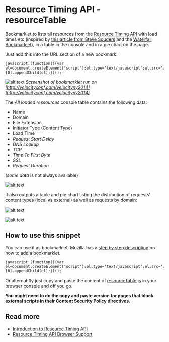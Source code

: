 Resource Timing API - resourceTable
===================================

Bookmarklet to lists all resources from the [Resource Timing API](http://www.w3.org/TR/resource-timing/) with load times etc (inspired by [this article from Steve Souders](http://www.stevesouders.com/blog/2014/08/21/resource-timing-practical-tips/) and the [Waterfall Bookmarklet](https://github.com/andydavies/waterfall)), in a table in the console and in a pie chart on the page.

Just add this into the URL section of a new bookmark:

```
javascript:(function(){var el=document.createElement('script');el.type='text/javascript';el.src='//nurun.github.io/resourceTable/resourceTable.js';document.getElementsByTagName('body')[0].appendChild(el);})();
```


![alt text](https://raw.githubusercontent.com/nurun/resourceTable/gh-pages/readme-assets/resourceTable-bookmarklet-pies.png "screenshot of pie graph output of bookmarklet")
*Screenshot of bookmarklet run on [http://velocityconf.com/velocityny2014](http://velocityconf.com/velocityny2014)*



The *All loaded ressources* console table contains the following data:
- Name
- Domain
- File Extension
- Initiator Type (Content Type)
- Load Time
- *Request Start Delay*
- *DNS Lookup*
- *TCP*
- *Time To First Byte*
- *SSL*
- *Request Duration*

(*some data* is not always available)

![alt text](https://raw.githubusercontent.com/nurun/resourceTable/gh-pages/readme-assets/resourceTable-tables-resources.png "tabular output of all resources in the page")


It also outputs a table and pie chart listing the distribution of requests' content types (local vs external) as well as requests by domain:

![alt text](https://raw.githubusercontent.com/nurun/resourceTable/gh-pages/readme-assets/resourceTable-tables-file-type.png "two tables with resources type count globally and but local / external")

![alt text](https://raw.githubusercontent.com/nurun/resourceTable/gh-pages/readme-assets/resourceTable-tables-request-by-domain.png "tables with requests by domain")


How to use this snippet
-----------------------

You can use it as bookmarklet. Mozilla has a [step by step description](https://support.mozilla.org/en-US/kb/bookmarklets-perform-common-web-page-tasks#w_how-do-i-install-a-bookmarklet) on how to add a bookmarklet.

```
javascript:(function(){var el=document.createElement('script');el.type='text/javascript';el.src='//nurun.github.io/resourceTable/resourceTable.js';document.getElementsByTagName('body')[0].appendChild(el);})();
```

Or alternatifly just copy and paste the content of [resourceTable.js](https://raw.githubusercontent.com/nurun/resourceTable/master/resourceTable.js) in your browser console and off you go.

**You might need to do the copy and paste version for pages that block external scripts in their Content Security Policy directives.**


Read more
-----------
- [Introduction to Resource Timing API](http://googledevelopers.blogspot.ca/2013/12/measuring-network-performance-with.html)
- [Resource Timing API Browser Support](http://caniuse.com/#feat=resource-timing)